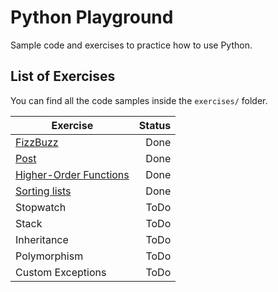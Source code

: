 # Python Playground

Sample code and exercises to practice how to use Python.

## List of Exercises

You can find all the code samples inside the `exercises/` folder.

| Exercise      | Status |
| ------------- | -----:|
| [FizzBuzz](https://github.com/chrisvasqm/python-playground/blob/master/exercises/fizzbuzz.py)      | Done |
| [Post](https://github.com/chrisvasqm/python-playground/blob/master/exercises/post.py)      | Done |
| [Higher-Order Functions](https://github.com/chrisvasqm/python-playground/blob/master/exercises/higher_order_function.py) | Done |
| [Sorting lists](https://github.com/chrisvasqm/python-playground/blob/master/exercises/lists.py) | Done |
| Stopwatch | ToDo |
| Stack | ToDo |
| Inheritance | ToDo |
| Polymorphism | ToDo |
| Custom Exceptions | ToDo |